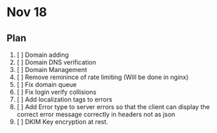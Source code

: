 # Nov 18

## Plan

1. [ ] Domain adding
2. [ ] Domain DNS verification
3. [ ] Domain Management
4. [ ] Remove reminince of rate limiting (Will be done in nginx)
5. [ ] Fix domain queue
6. [ ] Fix login verify collisions
7. [ ] Add localization tags to errors
8. [ ] Add Error type to server errors so that the client can display the correct error message correctly in headers not as json
9. [ ] DKIM Key encryption at rest.
